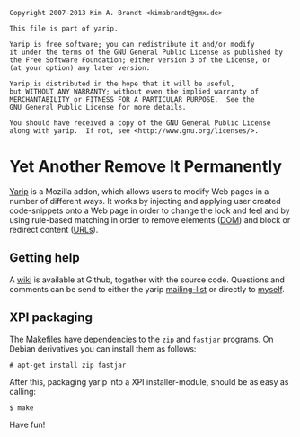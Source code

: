     Copyright 2007-2013 Kim A. Brandt <kimabrandt@gmx.de>

    This file is part of yarip.

    Yarip is free software; you can redistribute it and/or modify
    it under the terms of the GNU General Public License as published by
    the Free Software Foundation; either version 3 of the License, or
    (at your option) any later version.

    Yarip is distributed in the hope that it will be useful,
    but WITHOUT ANY WARRANTY; without even the implied warranty of
    MERCHANTABILITY or FITNESS FOR A PARTICULAR PURPOSE.  See the
    GNU General Public License for more details.

    You should have received a copy of the GNU General Public License
    along with yarip.  If not, see <http://www.gnu.org/licenses/>.



Yet Another Remove It Permanently
======

[Yarip][1] is a Mozilla addon, which allows users to modify Web pages in a
number of different ways. It works by injecting and applying user created
code-snippets onto a Web page in order to change the look and feel and by
using rule-based matching in order to remove elements ([DOM][5]) and block
or redirect content ([URLs][6]).



Getting help
------

A [wiki][2] is available at Github, together with the source code.
Questions and comments can be send to either the yarip [mailing-list][3]
or directly to [myself][4].



XPI packaging
------

The Makefiles have dependencies to the `zip` and `fastjar` programs. On
Debian derivatives you can install them as follows:

    # apt-get install zip fastjar

After this, packaging yarip into a XPI installer-module, should be as easy
as calling:

    $ make


Have fun!


[1]: https://addons.mozilla.org/en-US/firefox/addon/yarip/
    "Yet Another Remove It Permanently"
[2]: https://github.com/kimabrandt/yarip/wiki
    "Yarip wiki"
[3]: http://yarip.mozdev.org/list.html
    "mozdev.org - yarip: list"
[4]: mailto:kimabrandt@gmx.de?subject=Yarip
    "Kim A. Brandt"
[5]: http://en.wikipedia.org/wiki/Document_Object_Model
    "Document Object Model"
[6]: http://en.wikipedia.org/wiki/Uniform_resource_locator
    "Uniform resource locator"
